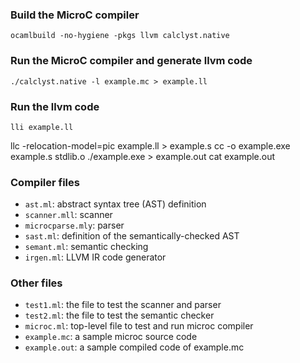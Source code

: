 ### Build the MicroC compiler

```
ocamlbuild -no-hygiene -pkgs llvm calclyst.native
```

### Run the MicroC compiler and generate llvm code
```
./calclyst.native -l example.mc > example.ll
```

### Run the llvm code
```
lli example.ll
```
llc -relocation-model=pic example.ll > example.s
cc -o example.exe example.s stdlib.o
./example.exe > example.out
cat example.out
### Compiler files
-  `ast.ml`: abstract syntax tree (AST) definition
-  `scanner.mll`: scanner
-  `microcparse.mly`: parser
-  `sast.ml`: definition of the semantically-checked AST
-  `semant.ml`: semantic checking
-  `irgen.ml`: LLVM IR code generator

### Other files

- `test1.ml`: the file to test the scanner and parser
- `test2.ml`: the file to test the semantic checker
- `microc.ml`: top-level file to test and run microc compiler
- `example.mc`: a sample microc source code
- `example.out`: a sample compiled code of example.mc
